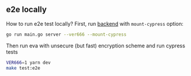 ## e2e locally
How to run e2e test locally? First, run [backend](https://github.com/wault-pw/alice) 
with `mount-cypress` option:

```bash
go run main.go server --ver666 --mount-cypress
```

Then run eva with unsecure (but fast) encryption scheme and run cypress tests
```bash
VER666=1 yarn dev
make test:e2e
```
